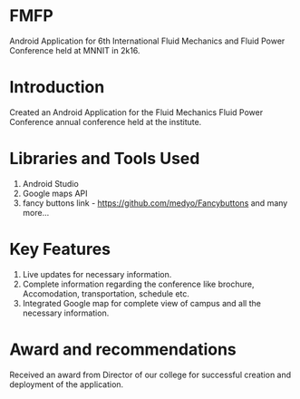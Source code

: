 # FMFP
Android Application for 6th International Fluid Mechanics and Fluid Power Conference held at MNNIT in 2k16.

# Introduction

Created an Android Application for the Fluid Mechanics Fluid Power Conference annual conference held at the institute.

# Libraries and Tools Used

1. Android Studio
2. Google maps API
3. fancy buttons link - https://github.com/medyo/Fancybuttons
 and many more...
 
 # Key Features
 
 1. Live updates for necessary information.
 2. Complete information regarding the conference like brochure, Accomodation, transportation, schedule etc.
 3. Integrated Google map for complete view of campus and all the necessary information.
 
 # Award and recommendations
 
 Received an award from Director of our college for successful creation and deployment of the application.
